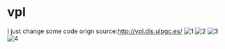 # vpl
I just change some code 
orign source:http://vpl.dis.ulpgc.es/
![1](http://i.imgur.com/yNZi0hh.png)
![2](http://i.imgur.com/QtSWUKR.png)
![3](http://i.imgur.com/kYSZ2Cu.png)
![4](http://i.imgur.com/yUmIuy7.png)

